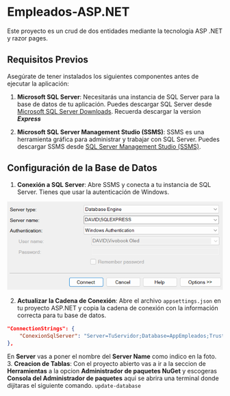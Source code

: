 # Empleados-ASP.NET

Este proyecto es un crud de dos entidades mediante la tecnologia ASP .NET y razor pages.

## Requisitos Previos

Asegúrate de tener instalados los siguientes componentes antes de ejecutar la aplicación:

1. **Microsoft SQL Server**: Necesitarás una instancia de SQL Server para la base de datos de tu aplicación. Puedes descargar SQL Server desde [Microsoft SQL Server Downloads](https://www.microsoft.com/sql-server/sql-server-downloads). Recuerda descargar la version ***Express***

2. **Microsoft SQL Server Management Studio (SSMS)**: SSMS es una herramienta gráfica para administrar y trabajar con SQL Server. Puedes descargar SSMS desde [SQL Server Management Studio (SSMS)](https://docs.microsoft.com/en-us/sql/ssms/download-sql-server-management-studio-ssms).

## Configuración de la Base de Datos

1. **Conexión a SQL Server**: Abre SSMS y conecta a tu instancia de SQL Server. Tienes que usar la autenticación de Windows.

<p align="center">
  <img src="Imagenes/SQLServerConexion.png" alt="Imagen Sql Server">
</p>

2. **Actualizar la Cadena de Conexión**: Abre el archivo `appsettings.json` en tu proyecto ASP.NET y copia la cadena de conexión con la información correcta para tu base de datos.

```json
"ConnectionStrings": {
    "ConexionSqlServer": "Server=TuServidor;Database=AppEmpleados;Trusted_Connection=True;MultipleActiveResultSets=true;TrustServerCertificate=true;"
},
```
En **Server** vas a poner el nombre del **Server Name** como indico en la foto.
3. **Creacion de Tablas**: Con el proyecto abierto vas a ir a la seccion de **Herramientas** a la opcion **Administrador de paquetes NuGet** y escogeras **Consola del Administrador de paquetes** aqui se abrira una terminal donde dijitaras el siguiente comando.
``` update-database ```
